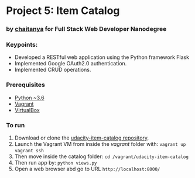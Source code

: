 # Project 5: Item Catalog
### by [chaitanya](https://github.com/chaituhaki) for Full Stack Web Developer Nanodegree

### Keypoints:
* Developed a RESTful web application using the Python framework Flask
* Implemented Google OAuth2.0 authentication.
* Implemented CRUD operations.

### Prerequisites
* [Python ~3.6](https://www.python.org/)  
* [Vagrant](https://www.vagrantup.com/)
* [VirtualBox](https://www.virtualbox.org/)

### To run
1. Download or clone the [udacity-item-catalog repository](https://github.com/chaituhaki/udacity-item-catalog/archive/master.zip).
2. Launch the Vagrant VM from inside the *vagrant* folder with:
`vagrant up`
`vagrant ssh`
3. Then move inside the catalog folder:
`cd /vagrant/udacity-item-catalog`
4. Then run app by:
`python views.py`
5. Open a web browser abd go to URL
`http://localhost:8000/`
